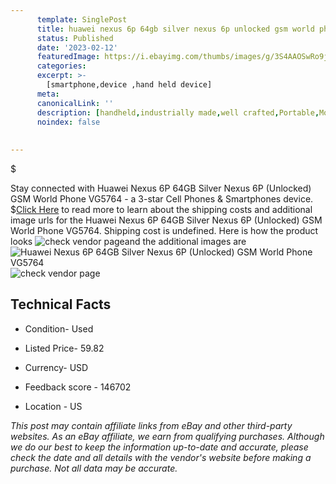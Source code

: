 ```yaml
---
      template: SinglePost
      title: huawei nexus 6p 64gb silver nexus 6p unlocked gsm world phone vg5764
      status: Published
      date: '2023-02-12'
      featuredImage: https://i.ebayimg.com/thumbs/images/g/3S4AAOSwRo9j2Zcs/s-l225.jpg
      categories: 
      excerpt: >-
        [smartphone,device ,hand held device]
      meta:
      canonicalLink: ''
      description: [handheld,industrially made,well crafted,Portable,Mobile,Compact,Convenient,Lightweight,Maneuverable,Man-portable,Miniature,Carriable,Hand-held,Light,Holdable,Transportable,Mobile device,Pocket-sized,On-the-go,Wireless,Cordless,Compact size,Convenient size, smartphone,device ,hand held device]
      noindex: false
      
        
---
```

$

Stay connected with Huawei Nexus 6P 64GB Silver Nexus 6P (Unlocked) GSM World Phone VG5764 - a 3-star Cell Phones & Smartphones device.
$[Click Here](https://www.ebay.com/itm/285128695011?hash=item4262fe9ce3%3Ag%3A3S4AAOSwRo9j2Zcs&mkevt=1&mkcid=1&mkrid=711-53200-19255-0&campid=%253CePNCampaignId%253E&customid=%253CreferenceId%253E&toolid=10049) to read more to learn about the shipping costs and additional image urls for the Huawei Nexus 6P 64GB Silver Nexus 6P (Unlocked) GSM World Phone VG5764. Shipping cost is undefined. Here is how the product looks ![check vendor page](https://i.ebayimg.com/thumbs/images/g/3S4AAOSwRo9j2Zcs/s-l225.jpg)and the additional images are![Huawei Nexus 6P 64GB Silver Nexus 6P (Unlocked) GSM World Phone VG5764](https://i.ebayimg.com/images/g/3S4AAOSwRo9j2Zcs/s-l1600.jpg)![check vendor page](https://origin-galleryplus.ebayimg.com/ws/web/285128695011_2_0_1/225x225.jpg,https://origin-galleryplus.ebayimg.com/ws/web/285128695011_3_0_1/225x225.jpg,https://origin-galleryplus.ebayimg.com/ws/web/285128695011_4_0_1/225x225.jpg,https://origin-galleryplus.ebayimg.com/ws/web/285128695011_5_0_1/225x225.jpg,https://origin-galleryplus.ebayimg.com/ws/web/285128695011_6_0_1/225x225.jpg,https://origin-galleryplus.ebayimg.com/ws/web/285128695011_7_0_1/225x225.jpg,https://origin-galleryplus.ebayimg.com/ws/web/285128695011_8_0_1/225x225.jpg,https://origin-galleryplus.ebayimg.com/ws/web/285128695011_9_0_1/225x225.jpg)



 ## Technical Facts 



     
      

 - Condition- Used 


      

 - Listed Price- 59.82 


      

 - Currency- USD 


      

 - Feedback score - 146702 


      

 - Location - US 


      
      

 *_This post may contain affiliate links from eBay and other third-party websites. As an eBay affiliate, we earn from qualifying purchases. Although we do our best to keep the information up-to-date and accurate, please check the date and all details with the vendor's website before making a purchase. Not all data may be accurate._*






